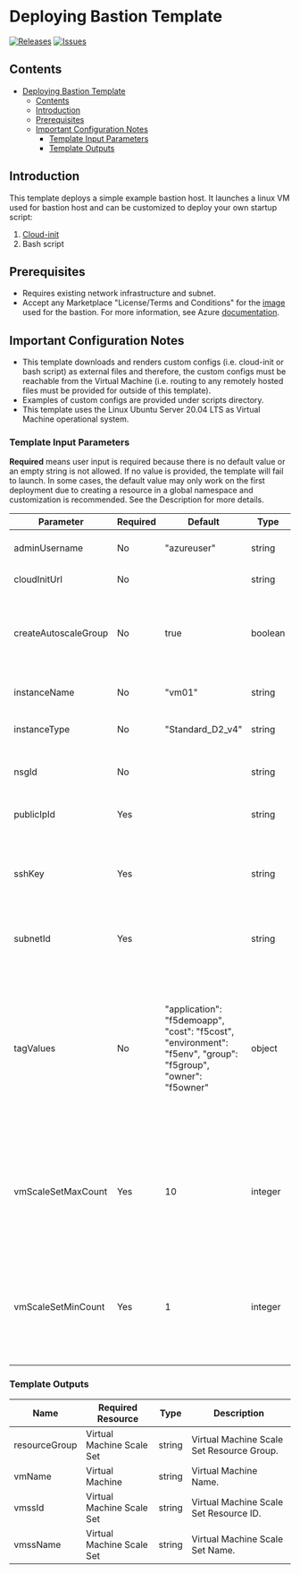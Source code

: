 
# Deploying Bastion Template

[![Releases](https://img.shields.io/github/release/f5networks/f5-azure-arm-templates-v2.svg)](https://github.com/f5networks/f5-azure-arm-templates-v2/releases)
[![Issues](https://img.shields.io/github/issues/f5networks/f5-azure-arm-templates-v2.svg)](https://github.com/f5networks/f5-azure-arm-templates-v2/issues)

## Contents

- [Deploying Bastion Template](#deploying-bastion-template)
  - [Contents](#contents)
  - [Introduction](#introduction)
  - [Prerequisites](#prerequisites)
  - [Important Configuration Notes](#important-configuration-notes)
    - [Template Input Parameters](#template-input-parameters)
    - [Template Outputs](#template-outputs)

## Introduction

This template deploys a simple example bastion host. It launches a linux VM used for bastion host and can be customized to deploy your own startup script:

1) [Cloud-init](https://cloudinit.readthedocs.io/en/latest/)
2) Bash script


## Prerequisites

- Requires existing network infrastructure and subnet.
- Accept any Marketplace "License/Terms and Conditions" for the [image](https://azuremarketplace.microsoft.com/en-us/marketplace/apps/canonical.0001-com-ubuntu-server-focal?tab=Overview) used for the bastion. For more information, see Azure [documentation](https://docs.microsoft.com/en-us/azure/virtual-machines/linux/cli-ps-findimage#deploy-an-image-with-marketplace-terms).

## Important Configuration Notes

- This template downloads and renders custom configs (i.e. cloud-init or bash script) as external files and therefore, the custom configs must be reachable from the Virtual Machine (i.e. routing to any remotely hosted files must be provided for outside of this template).
- Examples of custom configs are provided under scripts directory.
- This template uses the Linux Ubuntu Server 20.04 LTS as Virtual Machine operational system.


### Template Input Parameters

**Required** means user input is required because there is no default value or an empty string is not allowed. If no value is provided, the template will fail to launch. In some cases, the default value may only work on the first deployment due to creating a resource in a global namespace and customization is recommended. See the Description for more details.

| Parameter | Required | Default | Type | Description |
| --- | --- | --- | --- | --- |
| adminUsername | No | "azureuser" | string | User name for the Virtual Machine. |
| cloudInitUrl | No |  | string | URI to cloud-init config. |
| createAutoscaleGroup | No | true | boolean | Choose true to create the bastion instances in an autoscaling configuration. |
| instanceName | No | "vm01" | string | Name of the Virtual Machine. |
| instanceType | No | "Standard_D2_v4" | string | Enter valid instance type. |
| nsgId | No |  | string | Private NSG ID for the Virtual Machine. |
| publicIpId | Yes |  | string | Public IP ID for the Virtual Machine. |
| sshKey | Yes |  | string | Supply the SSH public key you want to use to connect to the bastion instance. |
| subnetId | Yes |  | string | Private subnet ID for the Virtual Machine. |
| tagValues | No | "application": "f5demoapp", "cost": "f5cost", "environment": "f5env", "group": "f5group", "owner": "f5owner" | object | Default key/value resource tags will be added to the resources in this deployment, if you would like the values to be unique, adjust them as needed for each key. |
| vmScaleSetMaxCount | Yes | 10 | integer | The maximum number of bastion instances that can be deployed into the Virtual Machine Scale Set. |
| vmScaleSetMinCount | Yes | 1 | integer | The minimum (and default) number of bastion instances that will be deployed into the Virtual Machine Scale Set. |

### Template Outputs

| Name | Required Resource | Type | Description |
| --- | --- | --- | --- |
| resourceGroup | Virtual Machine Scale Set | string | Virtual Machine Scale Set Resource Group. |
| vmName | Virtual Machine | string | Virtual Machine Name. |
| vmssId | Virtual Machine Scale Set | string | Virtual Machine Scale Set Resource ID. |
| vmssName | Virtual Machine Scale Set | string | Virtual Machine Scale Set Name. |
